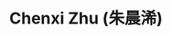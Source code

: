 ---
# Display name
title: $%ms_2023_35$ Chenxi Zhu (朱晨浠)

# Is this the primary user of the site?
superuser: false

user_groups: ["Master Students"]

role: 

organizations:
- name:  2023 to now, Co-supervised with [Prof. Lu](http://ccst.jlu.edu.cn/info/1199/17255.htm)
- name:  College of Computer Science and Technology

interests:


highlight_name: false
---